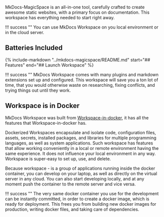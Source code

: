 MkDocs-MagicSpace is an all-in-one tool, carefully crafted to create awesome static websites, 
with a primary focus on documentation. This workspace has everything needed to start right away.

!!! success ""
    You can use MkDocs Workspace on you local environment or in the cloud server.   

## Batteries Included

{%
   include-markdown "../mkdocs-magicspace/README.md"
   start="## Features"
   end="## Launch Workspace"
%}

!!! success ""
    MkDocs Workspace comes with many plugins and markdown extensions set up and configured. This workspace will save you a ton lot of time, 
    that you would otherwise waste on researching, fixing conflicts, and trying things out until they work.

## Workspace is in Docker

MkDocs Workspace was built from [Workspace-in-docker](https://github.com/bluxmit/alnoda-workspaces/tree/main/workspaces/workspace-in-docker), it has all the features that 
Workspace-in-docker has.  

Dockerized Workspaces encapsulate and isolate code, configuration files, assets, secrets, installed packages, and libraries for multiple programming languages, 
as well as system applications. Such workspace has features that allow working conveniently in a local or remote environment having the same experience. 
It does not influence your local environment in any way. Workspace is super-easy to set up, use, and delete.

Because workspace - is a group of applications running inside the docker container, you can develop on your laptop, 
as well as directly on the virtual server in any cloud. You can also start developing locally, and at any moment push the container to the remote server and vice versa.

!!! success ""
    The very same docker container you use for the development can be instantly committed, in order to create a docker image, which is ready for deployment. This 
    frees you from building new docker images for production, writing docker files, and taking care of dependencies.


